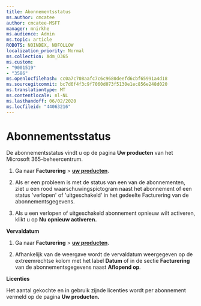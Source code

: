 ```yaml
---
title: Abonnementsstatus
ms.author: cmcatee
author: cmcatee-MSFT
manager: mnirkhe
ms.audience: Admin
ms.topic: article
ROBOTS: NOINDEX, NOFOLLOW
localization_priority: Normal
ms.collection: Adm_O365
ms.custom:
- "9001519"
- "3586"
ms.openlocfilehash: cc0a7c708aafc7c6c9680deefd6cbf65991a4d18
ms.sourcegitcommit: bc7d6f4f3c9f7060d073f5130e1ec856e248d020
ms.translationtype: MT
ms.contentlocale: nl-NL
ms.lasthandoff: 06/02/2020
ms.locfileid: "44063216"
---
```

# <a name="subscription-status"></a>Abonnementsstatus

De abonnementsstatus vindt u op de pagina **Uw producten** van het Microsoft 365-beheercentrum.

1. Ga naar **Facturering**  >  **[uw producten](https://go.microsoft.com/fwlink/p/?linkid=842054)**.

2. Als er een probleem is met de status van een van de abonnementen, ziet u een rood waarschuwingspictogram naast het abonnement of een status 'verlopen' of 'uitgeschakeld' in het gedeelte Facturering van de abonnementsgegevens.

3. Als u een verlopen of uitgeschakeld abonnement opnieuw wilt activeren, klikt u op **Nu opnieuw activeren.**

**Vervaldatum**

1. Ga naar **Facturering**  >  **[uw producten](https://go.microsoft.com/fwlink/p/?linkid=842054)**.

2. Afhankelijk van de weergave wordt de vervaldatum weergegeven op de extreemrechtse kolom met het label **Datum** of in de sectie **Facturering** van de abonnementsgegevens naast **Aflopend op**.

**Licenties**

Het aantal gekochte en in gebruik zijnde licenties wordt per abonnement vermeld op de pagina **Uw producten.**

